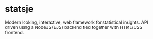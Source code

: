 # statsje
Modern looking, interactive, web framework for statistical insights. API driven using a NodeJS (EJS) backend tied together with HTML/CSS frontend.
